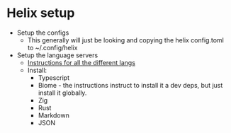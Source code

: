 # Helix setup
- Setup the configs
	- This generally will just be looking and copying the helix config.toml to ~/.config/helix 
- Setup the language servers
	- [Instructions for all the different langs](https://github.com/helix-editor/helix/wiki/How-to-install-the-default-language-servers)
	- Install:
		- Typescript
		- Biome - the instructions instruct to install it a dev deps, but just install it globally.
		- Zig
		- Rust
		- Markdown
		- JSON
